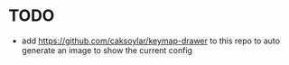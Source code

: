 # TODO
- add https://github.com/caksoylar/keymap-drawer to this repo to auto generate an image to show the current config